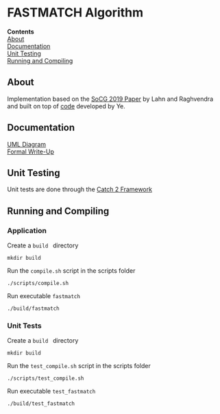 # FASTMATCH Algorithm

**Contents**<br>
[About](#about)<br>
[Documentation](#documentation)<br>
[Unit Testing](#unit-testing)<br>
[Running and Compiling](#running-and-compiling)<br>

## About
Implementation based on the [SoCG 2019 Paper](https://drops.dagstuhl.de/opus/volltexte/2019/10452/pdf/LIPIcs-SoCG-2019-48.pdf) by Lahn and Raghvendra and built on top of [code](https://github.com/JIANCHUJUN/JOCGV3) developed by Ye.

## Documentation
[UML Diagram](https://app.lucidchart.com/documents/edit/326ed988-99a0-45b4-977b-5ea26e415a4c/0_0)<br>
[Formal Write-Up](https://www.overleaf.com/read/sfvjzsjdqqtn)

## Unit Testing
Unit tests are done through the [Catch 2 Framework](https://github.com/catchorg/Catch2)

## Running and Compiling
### Application
Create a ```build ``` directory<br>
```
mkdir build
```

Run the ```compile.sh``` script in the scripts folder<br>
```
./scripts/compile.sh
```

Run executable ```fastmatch```<br>
```
./build/fastmatch
```

### Unit Tests
Create a ```build ``` directory<br>
```
mkdir build
```

Run the ```test_compile.sh``` script in the scripts folder<br>
```
./scripts/test_compile.sh
```

Run executable ```test_fastmatch```<br>
```
./build/test_fastmatch
```